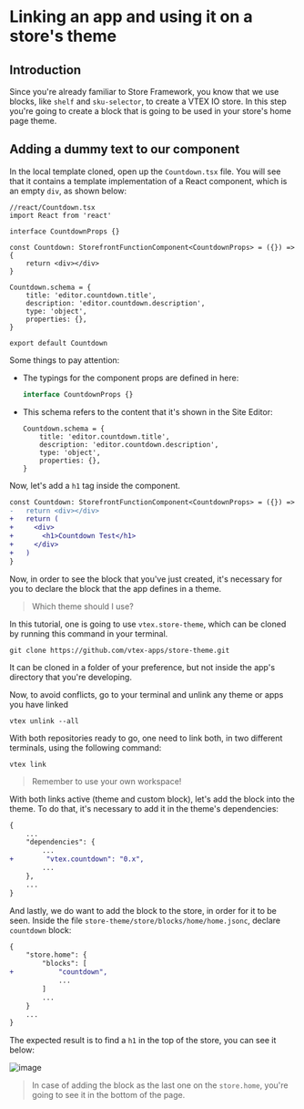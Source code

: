# Linking an app and using it on a store's theme

## Introduction
Since you're already familiar to Store Framework, you know that we use blocks, like `shelf` and `sku-selector`, to create a VTEX IO store. In this step you're going to create a block that is going to be used in your store's home page theme.

## Adding a dummy text to our component

In the local template cloned, open up the `Countdown.tsx` file. You will see that it contains a template implementation of a React component, which is an empty `div`, as shown below:

```tsx
//react/Countdown.tsx
import React from 'react'

interface CountdownProps {}

const Countdown: StorefrontFunctionComponent<CountdownProps> = ({}) => {
    return <div></div>
}

Countdown.schema = {
    title: 'editor.countdown.title',
    description: 'editor.countdown.description',
    type: 'object',
    properties: {},
}

export default Countdown
```

Some things to pay attention:

- The typings for the component props are defined in here:

    ```ts
    interface CountdownProps {}
    ```

- This schema refers to the content that it's shown in the Site Editor:
    ```tsx
    Countdown.schema = {
        title: 'editor.countdown.title',
        description: 'editor.countdown.description',
        type: 'object',
        properties: {},
    }
    ```

Now, let's add a `h1` tag inside the component.
```diff
const Countdown: StorefrontFunctionComponent<CountdownProps> = ({}) => {
-   return <div></div>
+   return (
+     <div>
+       <h1>Countdown Test</h1>
+     </div>
+   )
}
```

Now, in order to see the block that you've just created, it's necessary for you to declare the block that the app defines in a theme. 

> Which theme should I use?

In this tutorial, one is going to use `vtex.store-theme`, which can be cloned by running this command in your terminal. 

```
git clone https://github.com/vtex-apps/store-theme.git
```

It can be cloned in a folder of your preference, but not inside the app's directory that you're developing.

Now, to avoid conflicts, go to your terminal and unlink any theme or apps you have linked
```
vtex unlink --all
```

With both repositories ready to go, one need to link both, in two different terminals, using the following command:
```
vtex link
```
> Remember to use your own workspace!


With both links active (theme and custom block), let's add the block into the theme. To do that, it's necessary to add it in the theme's dependencies:
```diff
{
    ...
    "dependencies": {
        ...
+        "vtex.countdown": "0.x",
        ...
    },
    ...
}
```

And lastly, we do want to add the block to the store, in order for it to be seen. Inside the file `store-theme/store/blocks/home/home.jsonc`, declare `countdown` block: 
```diff
{
    "store.home": {
        "blocks": [
+           "countdown",
            ...
        ]
        ...
    }
    ...
}
```

The expected result is to find a `h1` in the top of the store, you can see it below:

![image](https://user-images.githubusercontent.com/19495917/80492927-0e0c8a00-893b-11ea-8a1d-aaad2874a014.png)

> In case of adding the block as the last one on the `store.home`, you're going to see it in the bottom of the page.